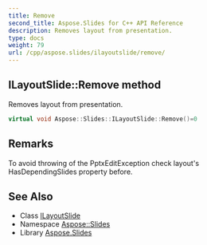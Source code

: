```yaml
---
title: Remove
second_title: Aspose.Slides for C++ API Reference
description: Removes layout from presentation.
type: docs
weight: 79
url: /cpp/aspose.slides/ilayoutslide/remove/
---
```

## ILayoutSlide::Remove method


Removes layout from presentation.

```cpp
virtual void Aspose::Slides::ILayoutSlide::Remove()=0
```

## Remarks



To avoid throwing of the PptxEditException check layout's HasDependingSlides property before. 
## See Also

* Class [ILayoutSlide](../)
* Namespace [Aspose::Slides](../../)
* Library [Aspose.Slides](../../../)
